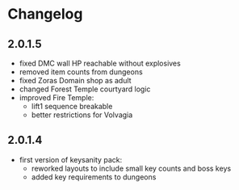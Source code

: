 # Changelog

## 2.0.1.5

- fixed DMC wall HP reachable without explosives
- removed item counts from dungeons
- fixed Zoras Domain shop as adult
- changed Forest Temple courtyard logic
- improved Fire Temple:
  - lift1 sequence breakable
  - better restrictions for Volvagia

## 2.0.1.4

- first version of keysanity pack:
  - reworked layouts to include small key counts and boss keys
  - added key requirements to dungeons